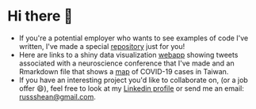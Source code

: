 # Hi there 👋
- If you're a potential employer who wants to see examples of code I've written, I've made a special <a href="https://github.com/Russell-Shean/Code-Portfolio">repository</a> just for you!
- Here are links to a shiny data visualization <a href="https://russ-tmu.shinyapps.io/twitter_shiny/">webapp</a> showing tweets associated with a neuroscience conference that I've made and an Rmarkdown file that shows a <a href="https://tulipsfortaiwan.github.io/Covid_528_map.html" >map</a> of COVID-19 cases in Taiwan. 
- If you have an interesting project you'd like to collaborate on, (or a job offer :smile:), feel free to look at my <a href="https://www.linkedin.com/in/russell-shean/" target="_blank" rel="noopener noreferrer">Linkedin profile</a> or send me an email: russshean@gmail.com.


<!--
#### Things I've made: 
<img src="https://github.com/Russell-Shean/Covid_SHINY_MAP/raw/main/Graphs%20and%20GIFS/quanguo_prev.gif" width="400" height="auto" /><img src="https://github.com/Russell-Shean/Covid_SHINY_MAP/raw/main/Graphs%20and%20GIFS/beibu_inc.gif" width="400" height="auto" />

1. Cumulative cases per 100,000 for Taiwan
2. New cases per 100,000 for Northern Taiwan

Other fun stuff in the pinned repositories


**Russell-Shean/Russell-Shean** is a ✨ _special_ ✨ repository because its `README.md` (this file) appears on your GitHub profile.


